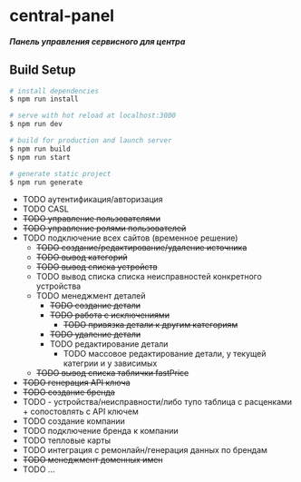 # central-panel

##### Панель управления сервисного для центра
## Build Setup

``` bash
# install dependencies
$ npm run install

# serve with hot reload at localhost:3000
$ npm run dev

# build for production and launch server
$ npm run build
$ npm run start

# generate static project
$ npm run generate
```


- TODO аутентификация/авторизация
- TODO CASL
- ~~TODO управление пользователями~~
- ~~TODO управление ролями пользователей~~
- TODO подключение всех сайтов (временное решение)
  - ~~TODO создание/редактирование/удаление источника~~
  - ~~TODO вывод категорий~~
  - ~~TODO вывод списка устройств~~
  - TODO вывод списка списка неисправностей конкретного устройства
  - TODO менеджмент деталей
    - ~~TODO создание детали~~
    - ~~TODO работа с исключениями~~
      - ~~TODO привязка детали к другим категориям~~
    - ~~TODO удаление детали~~
    - TODO редактирование детали
      - TODO массовое редактирование детали, у текущей категрии и у зависимых
  - ~~TODO вывод списка таблички fastPrice~~
- ~~TODO генерация API ключа~~
- ~~TODO создание бренда~~
- TODO  - устройства/неисправности/либо тупо таблица с расценками + сопостовлять с API ключем
- TODO создание компании
- TODO подключение бренда к компании
- TODO тепловые карты
- TODO интеграция с ремонлайн/генерация данных по брендам
- ~~TODO менеджмент доменных имен~~
- TODO ...
